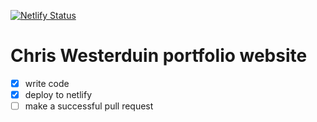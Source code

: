 [![Netlify Status](https://api.netlify.com/api/v1/badges/3c52a814-fb19-43e3-aeac-19a4294e6206/deploy-status)](https://app.netlify.com/sites/chris-futureproof-portfolio/deploys)

# Chris Westerduin portfolio website

- [x] write code
- [x] deploy to netlify
- [ ] make a successful pull request
